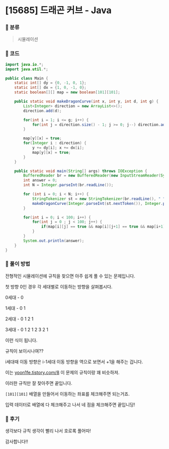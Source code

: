# [15685] 드래곤 커브 - Java

###  :dragon: 분류

> 시뮬레이션
>



### :dragon: 코드

```java
import java.io.*;
import java.util.*;

public class Main {
    static int[] dy = {0, -1, 0, 1};
    static int[] dx = {1, 0, -1, 0};
    static boolean[][] map = new boolean[101][101];

    public static void makeDragonCurve(int x, int y, int d, int g) {
        List<Integer> direction = new ArrayList<>();
        direction.add(d);

        for(int i = 1; i <= g; i++) {
            for(int j = direction.size() - 1; j >= 0; j--) direction.add((direction.get(j) + 1) % 4);
        }

        map[y][x] = true; 
        for(Integer i : direction) {
            y += dy[i]; x += dx[i];
            map[y][x] = true; 
        }
    }

    public static void main(String[] args) throws IOException {
        BufferedReader br = new BufferedReader(new InputStreamReader(System.in));
        int answer = 0;
        int N = Integer.parseInt(br.readLine());

        for (int i = 0; i < N; i++) {
            StringTokenizer st = new StringTokenizer(br.readLine(), " ");
            makeDragonCurve(Integer.parseInt(st.nextToken()), Integer.parseInt(st.nextToken()), Integer.parseInt(st.nextToken()), Integer.parseInt(st.nextToken()));
        }

        for(int i = 0; i < 100; i++) {
            for(int j = 0 ; j < 100; j++) {
                if(map[i][j] == true && map[i][j+1] == true && map[i+1][j] == true && map[i+1][j+1] == true) answer++;
            }
        }
        System.out.println(answer);
    }
}
```



### :dragon: 풀이 방법

전형적인 시뮬레이션에 규칙을 찾으면 아주 쉽게 풀 수 있는 문제입니다.

첫 방향 0인 경우 각 세대별로 이동하는 방향을 살펴봅시다.

 

0세대 - 0

1세대 - 0 1

2세대 - 0 1 2 1

3세대 - 0 1 2 1 2 3 2 1

 

이런 식이 됩니다.

규칙이 보이시나여??

i세대때 이동 방향은 i-1세대 이동 방향을 역으로 보면서 +1을 해주는 겁니다.

이는 [yoon1fe.tistory.com/8](https://yoon1fe.tistory.com/8) 이 문제의 규칙이랑 꽤 비슷하져.

 

이러한 규칙만 잘 찾아주면 끝입니다.

`[101][101]` 배열을 만들어서 이동하는 좌표를 체크해주면 되는거죠.

 

입력 데이터로 배열에 다 체크해주고 나서 네 점을 체크해주면 끝입니당!



### :dragon: 후기

생각보다 규칙 생각이 빨리 나서 호로록 풀어따!

감사합니다!!